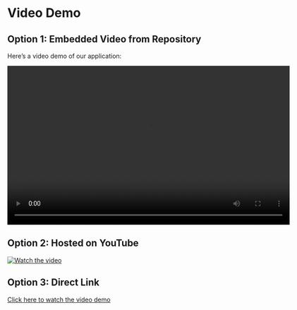 # Video Demo

## Option 1: Embedded Video from Repository
Here’s a video demo of our application:

<video width="640" height="360" controls>
    <source src="videos/demo.mp4" type="video/mp4">
    Your browser does not support the video tag.
</video>

## Option 2: Hosted on YouTube
[![Watch the video](https://img.youtube.com/vi/VIDEO_ID/0.jpg)](https://www.youtube.com/watch?v=VIDEO_ID)

## Option 3: Direct Link
[Click here to watch the video demo](https://example.com/demo.mp4)
